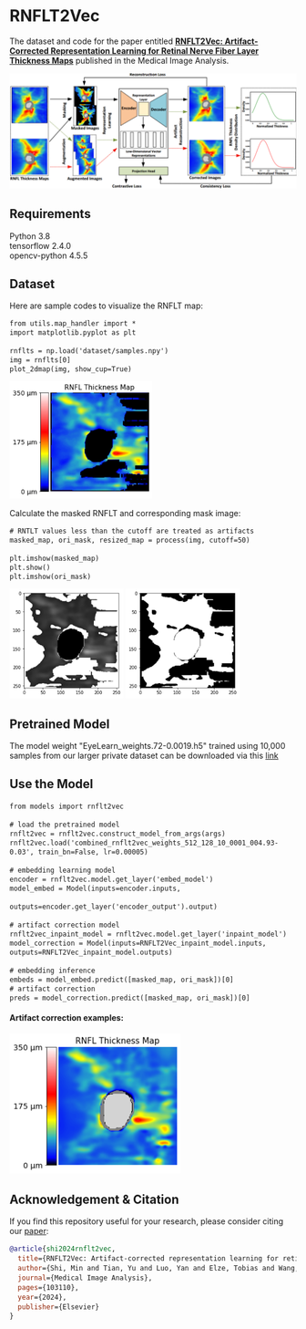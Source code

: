 # RNFLT2Vec

The dataset and code for the paper entitled [**RNFLT2Vec: Artifact-Corrected Representation Learning for Retinal Nerve Fiber Layer Thickness Maps**](https://doi.org/10.1016/j.media.2024.103110) published in the Medical Image Analysis.

<img src="imgs/Fig1.jpg" width="700">

## Requirements
Python 3.8 <br/>
tensorflow 2.4.0 <br/>
opencv-python 4.5.5

## Dataset

Here are sample codes to visualize the RNFLT map:
````
from utils.map_handler import *
import matplotlib.pyplot as plt

rnflts = np.load('dataset/samples.npy')
img = rnflts[0]
plot_2dmap(img, show_cup=True)
````
<img src="imgs/Fig2.png" width="250">

Calculate the masked RNFLT and corresponding mask image:
````
# RNTLT values less than the cutoff are treated as artifacts
masked_map, ori_mask, resized_map = process(img, cutoff=50)

plt.imshow(masked_map)
plt.show()
plt.imshow(ori_mask)
````
<img src="imgs/masked_map.png" width="200">
<img src="imgs/ori_mask.png" width="200">

## Pretrained Model
The model weight "EyeLearn_weights.72-0.0019.h5" trained using 10,000 samples from our larger private dataset can be downloaded via this [link](https://ophai.hms.harvard.edu/datasets/harvard-gd500/)


## Use the Model
````
from models import rnflt2vec

# load the pretrained model
rnflt2vec = rnflt2vec.construct_model_from_args(args)
rnflt2vec.load('combined_rnflt2vec_weights_512_128_10_0001_004.93-0.03', train_bn=False, lr=0.00005)

# embedding learning model
encoder = rnflt2vec.model.get_layer('embed_model')
model_embed = Model(inputs=encoder.inputs, 
                    outputs=encoder.get_layer('encoder_output').output)
                    
# artifact correction model                   
rnflt2vec_inpaint_model = rnflt2vec.model.get_layer('inpaint_model')
model_correction = Model(inputs=RNFLT2Vec_inpaint_model.inputs, outputs=RNFLT2Vec_inpaint_model.outputs)
                                 
# embedding inference
embeds = model_embed.predict([masked_map, ori_mask])[0] 
# artifact correction
preds = model_correction.predict([masked_map, ori_mask])[0]
````

#### Artifact correction examples: <br />
<img src="imgs/example.png" width="300">

## Acknowledgement & Citation


If you find this repository useful for your research, please consider citing our [paper](https://ieeexplore.ieee.org/abstract/document/10159482):

```bibtex
@article{shi2024rnflt2vec,
  title={RNFLT2Vec: Artifact-corrected representation learning for retinal nerve fiber layer thickness maps},
  author={Shi, Min and Tian, Yu and Luo, Yan and Elze, Tobias and Wang, Mengyu},
  journal={Medical Image Analysis},
  pages={103110},
  year={2024},
  publisher={Elsevier}
}

